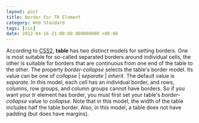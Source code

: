 ```yaml
---
layout: post
title: Border For TR Element
category: Web Standard
tags: [css]
date: 2012-04-16 21:00:00.000000000 +08:00
---
```

According to [CSS2](http://www.w3.org/TR/CSS2/tables.html#borders), **table** has two distinct models for setting borders. One is most suitable for so-called separated borders around individual cells, the other is suitable for borders that are continuous from one end of the table to the other. The property *border-collapse* selects the table's border model. Its value can be one of *collapse* | *separate* | *inherit*. The default value is *separate*. In this model, each cell has an individual border, and rows, columns, row groups, and column groups cannot have borders. So if you want your *tr* element has border, you must first set your table's *border-collapse* value to *collapse*. Note that in this model, the width of the table includes half the table border. Also, in this model, a table does not have padding (but does have margins).